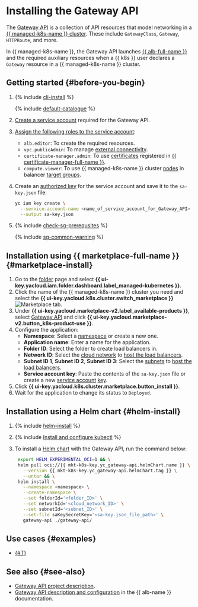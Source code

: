 # Installing the Gateway API

The [Gateway API](https://github.com/kubernetes-sigs/gateway-api) is a collection of API resources that model networking in a [{{ managed-k8s-name }} cluster](../../managed-kubernetes/concepts/index.md#kubernetes-cluster). These include `GatewayClass`, `Gateway`, `HTTPRoute`, and more.

In {{ managed-k8s-name }}, the Gateway API launches [{{ alb-full-name }}](../../application-load-balancer/) and the required auxiliary resources when a {{ k8s }} user declares a `Gateway` resource in a {{ managed-k8s-name }} cluster.

## Getting started {#before-you-begin}

1. {% include [cli-install](../cli-install.md) %}

   {% include [default-catalogue](../default-catalogue.md) %}

1. [Create a service account](../../iam/operations/sa/create.md) required for the Gateway API.
1. [Assign the following roles to the service account](../../iam/operations/sa/assign-role-for-sa.md):
   * `alb.editor`: To create the required resources.
   * `vpc.publicAdmin`: To manage [external connectivity](../../vpc/security/index.md#roles-list).
   * `certificate-manager.admin`: To use [certificates](../../certificate-manager/concepts/index.md#types) registered in [{{ certificate-manager-full-name }}](../../certificate-manager/).
   * `compute.viewer`: To use {{ managed-k8s-name }} cluster [nodes](../../managed-kubernetes/concepts/index.md#node-group) in balancer [target groups](../../application-load-balancer/concepts/target-group.md).
1. Create an [authorized key](../../iam/operations/authorized-key/create.md) for the service account and save it to the `sa-key.json` file:

   ```bash
   yc iam key create \
     --service-account-name <name_of_service_account_for_Gateway_API> \
     --output sa-key.json
   ```

1. {% include [check-sg-prerequsites](./security-groups/check-sg-prerequsites-lvl3.md) %}

   {% include [sg-common-warning](./security-groups/sg-common-warning.md) %}


## Installation using {{ marketplace-full-name }} {#marketplace-install}

1. Go to the [folder](../../resource-manager/concepts/resources-hierarchy.md#folder) page and select **{{ ui-key.yacloud.iam.folder.dashboard.label_managed-kubernetes }}**.
1. Click the name of the {{ managed-k8s-name }} cluster you need and select the **{{ ui-key.yacloud.k8s.cluster.switch_marketplace }}**![Marketplace](../../_assets/console-icons/shopping-cart.svg) tab.
1. Under **{{ ui-key.yacloud.marketplace-v2.label_available-products }}**, select [Gateway API](/marketplace/products/yc/gateway-api) and click **{{ ui-key.yacloud.marketplace-v2.button_k8s-product-use }}**.
1. Configure the application:
   * **Namespace**: Select a [namespace](../../managed-kubernetes/concepts/index.md#namespace) or create a new one.
   * **Application name**: Enter a name for the application.
   * **Folder ID**: Select the folder to create load balancers in.
   * **Network ID**: Select the [cloud network](../../vpc/concepts/network.md#network) to [host the load balancers](../../application-load-balancer/concepts/application-load-balancer.md#lb-location).
   * **Subnet ID 1**, **Subnet ID 2**, **Subnet ID 3**: Select the [subnets](../../vpc/concepts/network.md#subnet) to [host the load balancers](../../application-load-balancer/concepts/application-load-balancer.md#lb-location).
   * **Service account key**: Paste the contents of the `sa-key.json` file or create a new [service account](../../iam/concepts/users/service-accounts.md) [key](../../iam/concepts/authorization/key.md).
1. Click **{{ ui-key.yacloud.k8s.cluster.marketplace.button_install }}**.
1. Wait for the application to change its status to `Deployed`.


## Installation using a Helm chart {#helm-install}

1. {% include [helm-install](helm-install.md) %}
1. {% include [Install and configure kubectl](kubectl-install.md) %}
1. To install a [Helm chart](https://helm.sh/docs/topics/charts/) with the Gateway API, run the command below:

   ```bash
    export HELM_EXPERIMENTAL_OCI=1 && \
    helm pull oci://{{ mkt-k8s-key.yc_gateway-api.helmChart.name }} \
      --version {{ mkt-k8s-key.yc_gateway-api.helmChart.tag }} \
      --untar && \
    helm install \
      --namespace <namespace> \
      --create-namespace \
      --set folderId='<folder_ID>' \
      --set networkId='<cloud_network_ID>' \
      --set subnetId='<subnet_ID>' \
      --set-file saKeySecretKey='<sa-key.json_file_path>' \
      gateway-api ./gateway-api/
   ```

## Use cases {#examples}

* [{#T}](../../managed-kubernetes/tutorials/marketplace/gateway-api.md)

## See also {#see-also}

* [Gateway API project description](https://gateway-api.sigs.k8s.io/).
* [Gateway API description and configuration](../../application-load-balancer/tools/k8s-gateway-api/index.md) in the {{ alb-name }} documentation.
